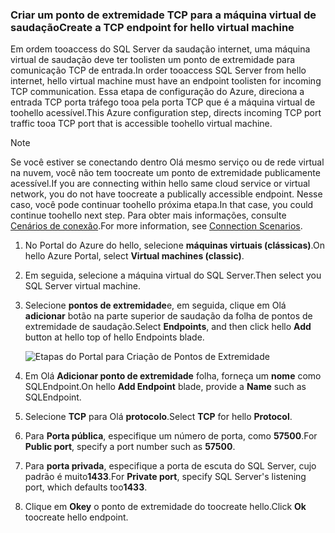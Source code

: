 ### <a name="create-a-tcp-endpoint-for-hello-virtual-machine"></a><span data-ttu-id="656f0-101">Criar um ponto de extremidade TCP para a máquina virtual de saudação</span><span class="sxs-lookup"><span data-stu-id="656f0-101">Create a TCP endpoint for hello virtual machine</span></span>
<span data-ttu-id="656f0-102">Em ordem tooaccess do SQL Server da saudação internet, uma máquina virtual de saudação deve ter toolisten um ponto de extremidade para comunicação TCP de entrada.</span><span class="sxs-lookup"><span data-stu-id="656f0-102">In order tooaccess SQL Server from hello internet, hello virtual machine must have an endpoint toolisten for incoming TCP communication.</span></span> <span data-ttu-id="656f0-103">Essa etapa de configuração do Azure, direciona a entrada TCP porta tráfego tooa pela porta TCP que é a máquina virtual de toohello acessível.</span><span class="sxs-lookup"><span data-stu-id="656f0-103">This Azure configuration step, directs incoming TCP port traffic tooa TCP port that is accessible toohello virtual machine.</span></span>

> [!NOTE]
> <span data-ttu-id="656f0-104">Se você estiver se conectando dentro Olá mesmo serviço ou de rede virtual na nuvem, você não tem toocreate um ponto de extremidade publicamente acessível.</span><span class="sxs-lookup"><span data-stu-id="656f0-104">If you are connecting within hello same cloud service or virtual network, you do not have toocreate a publically accessible endpoint.</span></span> <span data-ttu-id="656f0-105">Nesse caso, você pode continuar toohello próxima etapa.</span><span class="sxs-lookup"><span data-stu-id="656f0-105">In that case, you could continue toohello next step.</span></span> <span data-ttu-id="656f0-106">Para obter mais informações, consulte [Cenários de conexão](../articles/virtual-machines/windows/sqlclassic/virtual-machines-windows-classic-sql-connect.md#connection-scenarios).</span><span class="sxs-lookup"><span data-stu-id="656f0-106">For more information, see [Connection Scenarios](../articles/virtual-machines/windows/sqlclassic/virtual-machines-windows-classic-sql-connect.md#connection-scenarios).</span></span>
> 
> 

1. <span data-ttu-id="656f0-107">No Portal do Azure do hello, selecione **máquinas virtuais (clássicas)**.</span><span class="sxs-lookup"><span data-stu-id="656f0-107">On hello Azure Portal, select **Virtual machines (classic)**.</span></span>
2. <span data-ttu-id="656f0-108">Em seguida, selecione a máquina virtual do SQL Server.</span><span class="sxs-lookup"><span data-stu-id="656f0-108">Then select you SQL Server virtual machine.</span></span>
3. <span data-ttu-id="656f0-109">Selecione **pontos de extremidade**e, em seguida, clique em Olá **adicionar** botão na parte superior de saudação da folha de pontos de extremidade de saudação.</span><span class="sxs-lookup"><span data-stu-id="656f0-109">Select **Endpoints**, and then click hello **Add** button at hello top of hello Endpoints blade.</span></span>
   
    ![Etapas do Portal para Criação de Pontos de Extremidade](./media/virtual-machines-sql-server-connection-steps/portal-endpoint-creation.png)
4. <span data-ttu-id="656f0-111">Em Olá **Adicionar ponto de extremidade** folha, forneça um **nome** como SQLEndpoint.</span><span class="sxs-lookup"><span data-stu-id="656f0-111">On hello **Add Endpoint** blade, provide a **Name** such as SQLEndpoint.</span></span>
5. <span data-ttu-id="656f0-112">Selecione **TCP** para Olá **protocolo**.</span><span class="sxs-lookup"><span data-stu-id="656f0-112">Select **TCP** for hello **Protocol**.</span></span>
6. <span data-ttu-id="656f0-113">Para **Porta pública**, especifique um número de porta, como **57500**.</span><span class="sxs-lookup"><span data-stu-id="656f0-113">For **Public port**, specify a port number such as **57500**.</span></span>
7. <span data-ttu-id="656f0-114">Para **porta privada**, especifique a porta de escuta do SQL Server, cujo padrão é muito**1433**.</span><span class="sxs-lookup"><span data-stu-id="656f0-114">For **Private port**, specify SQL Server's listening port, which defaults too**1433**.</span></span>
8. <span data-ttu-id="656f0-115">Clique em **Okey** o ponto de extremidade do toocreate hello.</span><span class="sxs-lookup"><span data-stu-id="656f0-115">Click **Ok** toocreate hello endpoint.</span></span>

